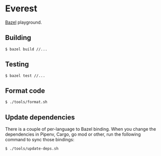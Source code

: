 # Everest

[Bazel][] playground.

## Building

```console
$ bazel build //...
```

## Testing

```console
$ bazel test //...
```

## Format code

```console
$ ./tools/format.sh
```

## Update dependencies

There is a couple of per-language to Bazel binding. When you change the
dependencies in Pipenv, Cargo, go mod or other, run the following command to
sync those bindings:

```console
$ ./tools/update-deps.sh
```

[bazel]: https://bazel.build
